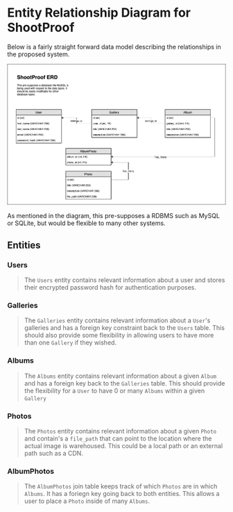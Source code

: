 # Entity Relationship Diagram for ShootProof

Below is a fairly straight forward data model describing the relationships in the proposed system.

![ERD](ShootProof_ERD.png)

As mentioned in the diagram, this pre-supposes a RDBMS such as MySQL or SQLite, but would be flexible to many other systems.

## Entities

### Users

> The `Users` entity contains relevant information about a user and stores their encrypted password hash for authentication purposes.

### Galleries

> The `Galleries` entity contains relevant information about a `User`'s galleries and has a foreign key constraint back to the `Users` table. This should also provide some flexibility in allowing users to have more than one `Gallery` if they wished.

### Albums

> The `Albums` entity contains relevant information about a given `Album` and has a foreign key back to the `Galleries` table. This should provide the flexibility for a `User` to have 0 or many `Albums` within a given `Gallery`

### Photos

> The `Photos` entity contains relevant information about a given `Photo` and contain's a `file_path` that can point to the location where the actual image is warehoused. This could be a local path or an external path such as a CDN.

### AlbumPhotos

> The `AlbumPhotos` join table keeps track of which `Photos` are in which `Albums`. It has a foriegn key going back to both entities. This allows a user to place a `Photo` inside of many `Albums`.
